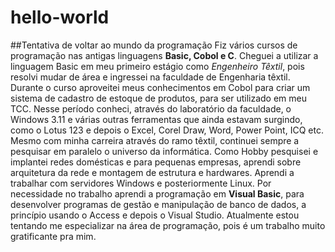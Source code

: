 # hello-world
##Tentativa de voltar ao mundo da programação
Fiz vários cursos de programação nas antigas linguagens **Basic, Cobol e C**.
Cheguei a utilizar a linguagem Basic em meu primeiro estágio como *Engenheiro Têxtil*, pois resolvi mudar de área e ingressei na faculdade de Engenharia têxtil. Durante o curso aproveitei meus conhecimentos em Cobol para criar um sistema de cadastro de estoque de produtos, para ser utilizado em meu TCC. Nesse período conheci, através do laboratório da faculdade, o Windows 3.11 e várias outras ferramentas que ainda estavam surgindo, como o Lotus 123 e depois o Excel, Corel Draw, Word, Power Point, ICQ etc.
Mesmo com minha carreira através do ramo têxtil, continuei sempre a pesquisar em paralelo o universo da informática. Como Hobby pesquisei e implantei redes domésticas e para pequenas empresas, aprendi sobre arquitetura da rede e montagem de estrutura e hardwares. Aprendi a trabalhar com servidores Windows e posteriormente Linux.
Por necessidade no trabalho aprendi a programação em **Visual Basic**, para desenvolver programas de gestão e manipulação de banco de dados, a princípio usando o Access e depois o Visual Studio.
Atualmente estou tentando me especializar na área de programação, pois é um trabalho muito gratificante pra mim.
